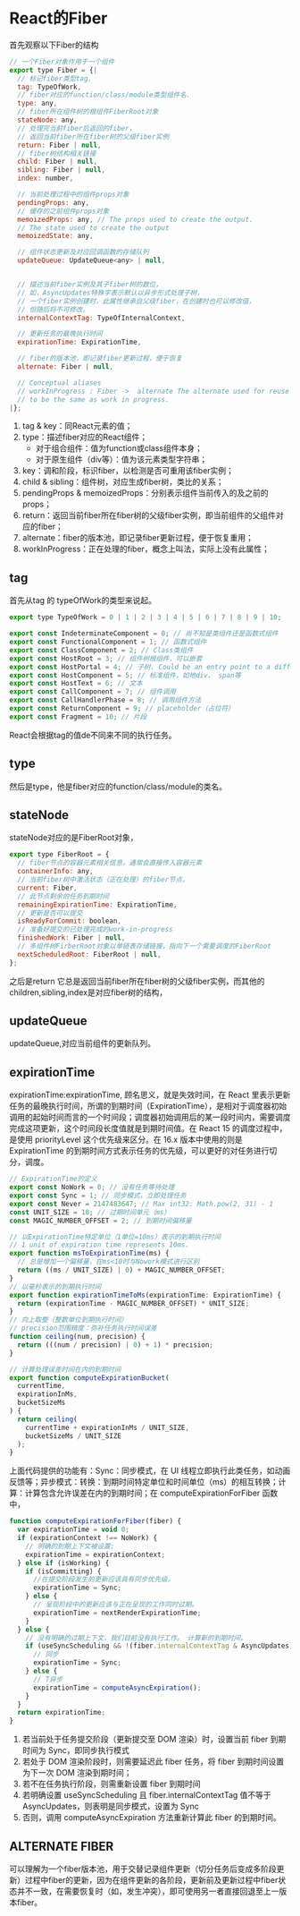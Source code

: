 # React的Fiber

首先观察以下Fiber的结构

```javascript
// 一个Fiber对象作用于一个组件
export type Fiber = {|
  // 标记fiber类型tag.
  tag: TypeOfWork,
  // fiber对应的function/class/module类型组件名.
  type: any,
  // fiber所在组件树的根组件FiberRoot对象
  stateNode: any,
  // 处理完当前fiber后返回的fiber，
  // 返回当前fiber所在fiber树的父级fiber实例
  return: Fiber | null,
  // fiber树结构相关链接
  child: Fiber | null,
  sibling: Fiber | null,
  index: number,

  // 当前处理过程中的组件props对象
  pendingProps: any,
  // 缓存的之前组件props对象
  memoizedProps: any, // The props used to create the output.
  // The state used to create the output
  memoizedState: any,

  // 组件状态更新及对应回调函数的存储队列
  updateQueue: UpdateQueue<any> | null,


  // 描述当前fiber实例及其子fiber树的数位，
  // 如，AsyncUpdates特殊字表示默认以异步形式处理子树，
  // 一个fiber实例创建时，此属性继承自父级fiber，在创建时也可以修改值，
  // 但随后将不可修改。
  internalContextTag: TypeOfInternalContext,

  // 更新任务的最晚执行时间
  expirationTime: ExpirationTime,

  // fiber的版本池，即记录fiber更新过程，便于恢复
  alternate: Fiber | null,

  // Conceptual aliases
  // workInProgress : Fiber ->  alternate The alternate used for reuse happens
  // to be the same as work in progress.
|};
```

1. tag & key：同React元素的值；
2. type：描述fiber对应的React组件；
    * 对于组合组件：值为function或class组件本身；
    * 对于原生组件（div等）：值为该元素类型字符串；
3. key：调和阶段，标识fiber，以检测是否可重用该fiber实例；
4. child & sibling：组件树，对应生成fiber树，类比的关系；
5. pendingProps & memoizedProps：分别表示组件当前传入的及之前的props；
6. return：返回当前fiber所在fiber树的父级fiber实例，即当前组件的父组件对应的fiber；
7. alternate：fiber的版本池，即记录fiber更新过程，便于恢复重用；
8. workInProgress：正在处理的fiber，概念上叫法，实际上没有此属性；

## tag

首先从tag 的 typeOfWork的类型来说起。

```javascript
export type TypeOfWork = 0 | 1 | 2 | 3 | 4 | 5 | 6 | 7 | 8 | 9 | 10;

export const IndeterminateComponent = 0; // 尚不知是类组件还是函数式组件
export const FunctionalComponent = 1; // 函数式组件
export const ClassComponent = 2; // Class类组件
export const HostRoot = 3; // 组件树根组件，可以嵌套
export const HostPortal = 4; // 子树. Could be an entry point to a different renderer.
export const HostComponent = 5; // 标准组件，如地div， span等
export const HostText = 6; // 文本
export const CallComponent = 7; // 组件调用
export const CallHandlerPhase = 8; // 调用组件方法
export const ReturnComponent = 9; // placeholder（占位符）
export const Fragment = 10; // 片段
```

React会根据tag的值de不同来不同的执行任务。

## type

然后是type，他是fiber对应的function/class/module的类名。

## stateNode

stateNode对应的是FiberRoot对象，

```javascript
export type FiberRoot = {
  // fiber节点的容器元素相关信息，通常会直接传入容器元素
  containerInfo: any,
  // 当前fiber树中激活状态（正在处理）的fiber节点，
  current: Fiber,
  // 此节点剩余的任务到期时间
  remainingExpirationTime: ExpirationTime,
  // 更新是否可以提交
  isReadyForCommit: boolean,
  // 准备好提交的已处理完成的work-in-progress
  finishedWork: Fiber | null,
  // 多组件树FirberRoot对象以单链表存储链接，指向下一个需要调度的FiberRoot
  nextScheduledRoot: FiberRoot | null,
};
```

之后是return 它总是返回当前fiber所在fiber树的父级fiber实例，而其他的children,sibling,index是对应fiber树的结构，

## updateQueue

updateQueue,对应当前组件的更新队列。

## expirationTime

expirationTime:expirationTime, 顾名思义，就是失效时间，在 React 里表示更新任务的最晚执行时间，所谓的到期时间（ExpirationTime），是相对于调度器初始调用的起始时间而言的一个时间段；调度器初始调用后的某一段时间内，需要调度完成这项更新，这个时间段长度值就是到期时间值。在 React 15 的调度过程中，是使用 priorityLevel 这个优先级来区分。在 16.x 版本中使用的则是 ExpirationTime 的到期时间方式表示任务的优先级，可以更好的对任务进行切分，调度。

```javascript
// ExpirationTime的定义
export const NoWork = 0; // 没有任务等待处理
export const Sync = 1; // 同步模式，立即处理任务
export const Never = 2147483647; // Max int32: Math.pow(2, 31) - 1
const UNIT_SIZE = 10; // 过期时间单元（ms）
const MAGIC_NUMBER_OFFSET = 2; // 到期时间偏移量

// 以ExpirationTime特定单位（1单位=10ms）表示的到期执行时间
// 1 unit of expiration time represents 10ms.
export function msToExpirationTime(ms) {
  // 总是增加一个偏移量，在ms<10时与Nowork模式进行区别
  return ((ms / UNIT_SIZE) | 0) + MAGIC_NUMBER_OFFSET;
}
// 以毫秒表示的到期执行时间
export function expirationTimeToMs(expirationTime: ExpirationTime) {
  return (expirationTime - MAGIC_NUMBER_OFFSET) * UNIT_SIZE;
}
// 向上取整（整数单位到期执行时间）
// precision范围精度：弥补任务执行时间误差
function ceiling(num, precision) {
  return (((num / precision) | 0) + 1) * precision;
}

// 计算处理误差时间在内的到期时间
export function computeExpirationBucket(
  currentTime,
  expirationInMs,
  bucketSizeMs
) {
  return ceiling(
    currentTime + expirationInMs / UNIT_SIZE,
    bucketSizeMs / UNIT_SIZE
  );
}
```

上面代码提供的功能有：Sync：同步模式，在 UI 线程立即执行此类任务，如动画反馈等；异步模式：转换：到期时间特定单位和时间单位（ms）的相互转换；计算：计算包含允许误差在内的到期时间；在 computeExpirationForFiber 函数中，

```javascript
function computeExpirationForFiber(fiber) {
  var expirationTime = void 0;
  if (expirationContext !== NoWork) {
    // 明确的到期上下文被设置;
    expirationTime = expirationContext;
  } else if (isWorking) {
    if (isCommitting) {
      //在提交阶段发生的更新应该具有同步优先级。
      expirationTime = Sync;
    } else {
      // 呈现阶段中的更新应该与正在呈现的工作同时过期。
      expirationTime = nextRenderExpirationTime;
    }
  } else {
    // 没有明确的过期上下文，我们目前没有执行工作。 计算新的到期时间。
    if (useSyncScheduling && !(fiber.internalContextTag & AsyncUpdates)) {
      // 同步
      expirationTime = Sync;
    } else {
      // T异步
      expirationTime = computeAsyncExpiration();
    }
  }
  return expirationTime;
}
```

1. 若当前处于任务提交阶段（更新提交至 DOM 渲染）时，设置当前 fiber 到期时间为 Sync，即同步执行模式
2. 若处于 DOM 渲染阶段时，则需要延迟此 fiber 任务，将 fiber 到期时间设置为下一次 DOM 渲染到期时间；
3. 若不在任务执行阶段，则需重新设置 fiber 到期时间
4. 若明确设置 useSyncScheduling 且 fiber.internalContextTag 值不等于 AsyncUpdates，则表明是同步模式，设置为 Sync
5. 否则，调用 computeAsyncExpiration 方法重新计算此 fiber 的到期时间。

## ALTERNATE FIBER

可以理解为一个fiber版本池，用于交替记录组件更新（切分任务后变成多阶段更新）过程中fiber的更新，因为在组件更新的各阶段，更新前及更新过程中fiber状态并不一致，在需要恢复时（如，发生冲突），即可使用另一者直接回退至上一版本fiber。